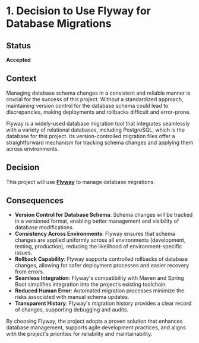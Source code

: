 # 1. Decision to Use Flyway for Database Migrations

## Status

**Accepted**

## Context

Managing database schema changes in a consistent and reliable manner is crucial for the success of this project. Without a standardized approach, maintaining version control for the database schema could lead to discrepancies, making deployments and rollbacks difficult and error-prone.

Flyway is a widely-used database migration tool that integrates seamlessly with a variety of relational databases, including PostgreSQL, which is the database for this project. Its version-controlled migration files offer a straightforward mechanism for tracking schema changes and applying them across environments.

## Decision

This project will use **[Flyway](https://en.wikipedia.org/wiki/Flyway_(software))** to manage database migrations.

## Consequences

- **Version Control for Database Schema**: Schema changes will be tracked in a versioned format, enabling better management and visibility of database modifications.
- **Consistency Across Environments**: Flyway ensures that schema changes are applied uniformly across all environments (development, testing, production), reducing the likelihood of environment-specific issues.
- **Rollback Capability**: Flyway supports controlled rollbacks of database changes, allowing for safer deployment processes and easier recovery from errors.
- **Seamless Integration**: Flyway's compatibility with Maven and Spring Boot simplifies integration into the project’s existing toolchain.
- **Reduced Human Error**: Automated migration processes minimize the risks associated with manual schema updates.
- **Transparent History**: Flyway's migration history provides a clear record of changes, supporting debugging and audits.

By choosing Flyway, the project adopts a proven solution that enhances database management, supports agile development practices, and aligns with the project's priorities for reliability and maintainability.
